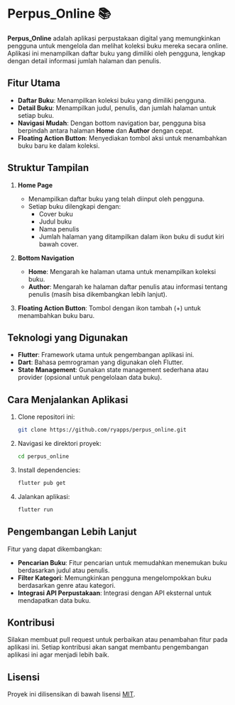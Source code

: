 # Perpus_Online 📚

**Perpus_Online** adalah aplikasi perpustakaan digital yang memungkinkan pengguna untuk mengelola dan melihat koleksi buku mereka secara online. Aplikasi ini menampilkan daftar buku yang dimiliki oleh pengguna, lengkap dengan detail informasi jumlah halaman dan penulis.

## Fitur Utama

- **Daftar Buku**: Menampilkan koleksi buku yang dimiliki pengguna.
- **Detail Buku**: Menampilkan judul, penulis, dan jumlah halaman untuk setiap buku.
- **Navigasi Mudah**: Dengan bottom navigation bar, pengguna bisa berpindah antara halaman **Home** dan **Author** dengan cepat.
- **Floating Action Button**: Menyediakan tombol aksi untuk menambahkan buku baru ke dalam koleksi.

## Struktur Tampilan

1. **Home Page**

   - Menampilkan daftar buku yang telah diinput oleh pengguna.
   - Setiap buku dilengkapi dengan:
     - Cover buku
     - Judul buku
     - Nama penulis
     - Jumlah halaman yang ditampilkan dalam ikon buku di sudut kiri bawah cover.

2. **Bottom Navigation**

   - **Home**: Mengarah ke halaman utama untuk menampilkan koleksi buku.
   - **Author**: Mengarah ke halaman daftar penulis atau informasi tentang penulis (masih bisa dikembangkan lebih lanjut).

3. **Floating Action Button**: Tombol dengan ikon tambah (+) untuk menambahkan buku baru.

## Teknologi yang Digunakan

- **Flutter**: Framework utama untuk pengembangan aplikasi ini.
- **Dart**: Bahasa pemrograman yang digunakan oleh Flutter.
- **State Management**: Gunakan state management sederhana atau provider (opsional untuk pengelolaan data buku).

## Cara Menjalankan Aplikasi

1. Clone repositori ini:
   ```bash
   git clone https://github.com/ryapps/perpus_online.git
   ```
2. Navigasi ke direktori proyek:
   ```bash
   cd perpus_online
   ```
3. Install dependencies:
   ```bash
   flutter pub get
   ```
4. Jalankan aplikasi:
   ```bash
   flutter run
   ```

## Pengembangan Lebih Lanjut

Fitur yang dapat dikembangkan:

- **Pencarian Buku**: Fitur pencarian untuk memudahkan menemukan buku berdasarkan judul atau penulis.
- **Filter Kategori**: Memungkinkan pengguna mengelompokkan buku berdasarkan genre atau kategori.
- **Integrasi API Perpustakaan**: Integrasi dengan API eksternal untuk mendapatkan data buku.

## Kontribusi

Silakan membuat pull request untuk perbaikan atau penambahan fitur pada aplikasi ini. Setiap kontribusi akan sangat membantu pengembangan aplikasi ini agar menjadi lebih baik.

## Lisensi

Proyek ini dilisensikan di bawah lisensi [MIT](LICENSE).
